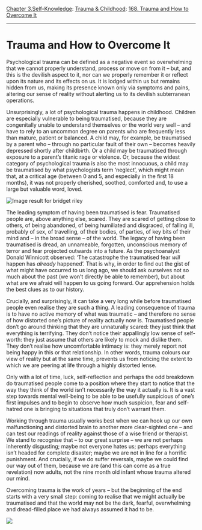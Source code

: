 [Chapter 3.Self-Knowledge](https://www.theschooloflife.com/thebookoflife/category/self-knowledge/): [Trauma & Childhood](https://www.theschooloflife.com/thebookoflife/category/self-knowledge/trauma-childhood/): [168. Trauma and How to Overcome It](https://www.theschooloflife.com/thebookoflife/trauma-and-how-to-overcome-it/)

* * *

# Trauma and How to Overcome It

Psychological trauma can be defined as a negative event so overwhelming that we cannot properly understand, process or move on from it – but, and this is the devilish aspect to it, nor can we properly remember it or reflect upon its nature and its effects on us. It is lodged within us but remains hidden from us, making its presence known only via symptoms and pains, altering our sense of reality without alerting us to its devilish subterranean operations.

Unsurprisingly, a lot of psychological trauma happens in childhood. Children are especially vulnerable to being traumatised, because they are congenitally unable to understand themselves or the world very well – and have to rely to an uncommon degree on parents who are frequently less than mature, patient or balanced. A child may, for example, be traumatised by a parent who – through no particular fault of their own – becomes heavily depressed shortly after childbirth. Or a child may be traumatised through exposure to a parent’s titanic rage or violence. Or, because the widest category of psychological trauma is also the most innocuous, a child may be traumatised by what psychologists term ‘neglect’, which might mean that, at a critical age (between 0 and 5, and especially in the first 18 months), it was not properly cherished, soothed, comforted and, to use a large but valuable word, loved.

![Image result for bridget riley](https://www.cornerhousepublications.org/cms/wp-content/uploads/2016/01/Riley-in-Venice.jpg)

The leading symptom of having been traumatised is fear. Traumatised people are, above anything else, scared. They are scared of getting close to others, of being abandoned, of being humiliated and disgraced, of falling ill, probably of sex, of travelling, of their bodies, of parties, of key bits of their mind and – in the broad sense – of the world. The legacy of having been traumatised is dread, an unnameable, forgotten, unconscious memory of terror and fear projected outwards into a future. As the psychoanalyst Donald Winnicott observed: ‘The catastrophe the traumatised fear _will_ happen has _already_ happened’. That is why, in order to find out the gist of what might have occurred to us long ago, we should ask ourselves not so much about the past (we won’t directly be able to remember), but about what are we afraid will happen to us going forward. Our apprehension holds the best clues as to our history.

Crucially, and surprisingly, it can take a very long while before traumatised people even realise they are such a thing. A leading consequence of trauma is to have no active memory of what was traumatic – and therefore no sense of how distorted one’s picture of reality actually now is. Traumatised people don’t go around thinking that they are unnaturally scared: they just think that everything is terrifying. They don’t notice their appallingly low sense of self-worth: they just assume that others are likely to mock and dislike them. They don’t realise how uncomfortable intimacy is: they merely report not being happy in this or that relationship. In other words, trauma colours our view of reality but at the same time, prevents us from noticing the extent to which we are peering at life through a highly distorted lense.

Only with a lot of time, luck, self-reflection and perhaps the odd breakdown do traumatised people come to a position where they start to notice that the way they think of the world isn’t necessarily the way it actually is. It is a vast step towards mental well-being to be able to be usefully suspicious of one’s first impulses and to begin to observe how much suspicion, fear and self-hatred one is bringing to situations that truly don’t warrant them.

Working through trauma usually works best when we can hook up our own malfunctioning and distorted brain to another more clear-sighted one – and can test our readings of reality against those of a wise friend or therapist. We stand to recognise that – to our great surprise – we are not perhaps inherently disgusting; maybe not everyone hates us; perhaps everything isn’t headed for complete disaster; maybe we are not in line for a horrific punishment. And crucially, if we do suffer reversals, maybe we could find our way out of them, because we are (and this can come as a true revelation) now adults, not the nine month old infant whose trauma altered our mind.

Overcoming trauma is the work of years – but the beginning of the end starts with a very small step: coming to realise that we might actually be traumatised and that the world may not be the dark, fearful, overwhelming and dread-filled place we had always assumed it had to be.

[![](https://img.youtube.com/vi/CHm2gTkNQxc/0.jpg)](https://www.youtube.com/embed/CHm2gTkNQxc '')
